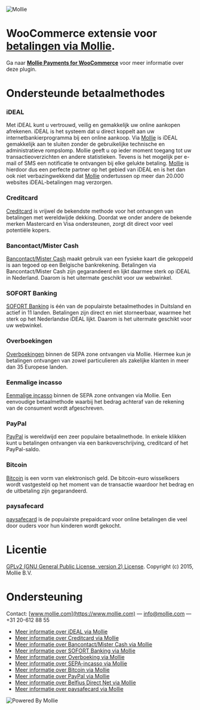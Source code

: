 ![Mollie](https://www.mollie.com/files/Mollie-Logo-Style-Small.png)

# WooCommerce extensie voor [betalingen via Mollie](https://www.mollie.com/nl/pricing).

Ga naar [**Mollie Payments for WooCommerce**](https://wordpress.org/plugins/mollie-payments-for-woocommerce/) voor meer informatie over deze plugin.

# Ondersteunde betaalmethodes

### iDEAL
Met iDEAL kunt u vertrouwd, veilig en gemakkelijk uw online aankopen afrekenen. iDEAL is het systeem dat u direct koppelt aan uw internetbankierprogramma bij een online aankoop.
Via [Mollie](https://www.mollie.com/) is iDEAL gemakkelijk aan te sluiten zonder de gebruikelijke technische en administratieve rompslomp. Mollie geeft u op ieder moment toegang tot uw transactieoverzichten en andere statistieken. Tevens is het mogelijk per e-mail of SMS een notificatie te ontvangen bij elke gelukte betaling. [Mollie](https://www.mollie.com/) is hierdoor dus een perfecte partner op het gebied van iDEAL en is het dan ook niet verbazingwekkend dat [Mollie](https://www.mollie.com/) ondertussen op meer dan 20.000 websites iDEAL-betalingen mag verzorgen.

### Creditcard
[Creditcard](https://www.mollie.com/creditcard/) is vrijwel de bekendste methode voor het ontvangen van betalingen met wereldwijde dekking. Doordat we onder andere de bekende merken Mastercard en Visa ondersteunen, zorgt dit direct voor veel potentiële kopers.

### Bancontact/Mister Cash
[Bancontact/Mister Cash](https://www.mollie.com/mistercash/) maakt gebruik van een fysieke kaart die gekoppeld is aan tegoed op een Belgische bankrekening. Betalingen via Bancontact/Mister Cash zijn gegarandeerd en lijkt daarmee sterk op iDEAL in Nederland. Daarom is het uitermate geschikt voor uw webwinkel.

### SOFORT Banking
[SOFORT Banking](https://www.mollie.com/sofort/) is één van de populairste betaalmethodes in Duitsland en actief in 11 landen. Betalingen zijn direct en niet storneerbaar, waarmee het sterk op het Nederlandse iDEAL lijkt. Daarom is het uitermate geschikt voor uw webwinkel.

### Overboekingen
[Overboekingen](https://www.mollie.com/overboeking/) binnen de SEPA zone ontvangen via Mollie. Hiermee kun je betalingen ontvangen van zowel particulieren als zakelijke klanten in meer dan 35 Europese landen.

### Eenmalige incasso ###
[Eenmalige incasso](https://www.mollie.com/directdebit/) binnen de SEPA zone ontvangen via Mollie. Een eenvoudige betaalmethode waarbij het bedrag achteraf van de rekening van de consument wordt afgeschreven.

### PayPal
[PayPal](https://www.mollie.com/paypal/) is wereldwijd een zeer populaire betaalmethode. In enkele klikken kunt u betalingen ontvangen via een bankoverschrijving, creditcard of het PayPal-saldo.

### Bitcoin
[Bitcoin](https://www.mollie.com/bitcoin/) is een vorm van elektronisch geld. De bitcoin-euro wisselkoers wordt vastgesteld op het moment van de transactie waardoor het bedrag en de uitbetaling zijn gegarandeerd.

### paysafecard
[paysafecard](https://www.mollie.com/paysafecard/) is de populairste prepaidcard voor online betalingen die veel door ouders voor hun kinderen wordt gekocht.

# Licentie
[GPLv2 (GNU General Public License, version 2) License](http://www.gnu.org/licenses/gpl-2.0.html).
Copyright (c) 2015, Mollie B.V.

# Ondersteuning
Contact: [www.mollie.com](https://www.mollie.com) — info@mollie.com — +31 20-612 88 55

+ [Meer informatie over iDEAL via Mollie](https://www.mollie.com/ideal/)
+ [Meer informatie over Creditcard via Mollie](https://www.mollie.com/creditcard/)
+ [Meer informatie over Bancontact/Mister Cash via Mollie](https://www.mollie.com/mistercash/)
+ [Meer informatie over SOFORT Banking via Mollie](https://www.mollie.com/sofort/)
+ [Meer informatie over Overboeking via Mollie](https://www.mollie.com/overboeking/)
+ [Meer informatie over SEPA-incasso via Mollie](https://www.mollie.com/directdebit/)
+ [Meer informatie over Bitcoin via Mollie](https://www.mollie.com/bitcoin/)
+ [Meer informatie over PayPal via Mollie](https://www.mollie.com/paypal/)
+ [Meer informatie over Belfius Direct Net via Mollie](https://www.mollie.com/belfiusdirectnet/)
+ [Meer informatie over paysafecard via Mollie](https://www.mollie.com/paysafecard/)

![Powered By Mollie](https://www.mollie.com/images/badge-betaling-medium.png)
